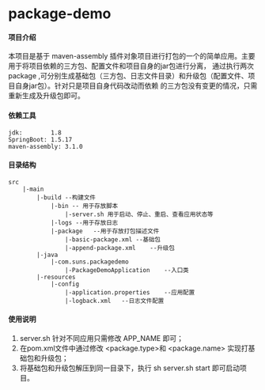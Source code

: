 # package-demo

#### 项目介绍
本项目是基于 maven-assembly 插件对象项目进行打包的一个的简单应用。主要用于将项目依赖的三方包、配置文件和项目自身的jar包进行分离，
通过执行两次 package ,可分别生成基础包（三方包、日志文件目录）和升级包（配置文件、项目自身jar包）。针对只是项目自身代码改动而依赖
的三方包没有变更的情况，只需重新生成及升级包即可。

#### 依赖工具
    jdk:        1.8
    SpringBoot: 1.5.17
    maven-assembly: 3.1.0

#### 目录结构
    src
        |-main
            |-build --构建文件
                |-bin -- 用于存放脚本
                    |-server.sh 用于启动、停止、重启、查看应用状态等
                |-logs --用于存放日志
                |-package   --用于存放打包描述文件
                    |-basic-package.xml --基础包
                    |-append-package.xml    --升级包
            |-java
                |-com.suns.packagedemo
                    |-PackageDemoApplication    --入口类
            |-resources
                |-config
                    |-application.properties    --应用配置
                    |-logback.xml   --日志文件配置

#### 使用说明

1. server.sh 针对不同应用只需修改 APP_NAME 即可；
2. 在pom.xml文件中通过修改 <package.type>和 <package.name> 实现打基础包和升级包；
3. 将基础包和升级包解压到同一目录下，执行 sh server.sh start 即可启动项目。